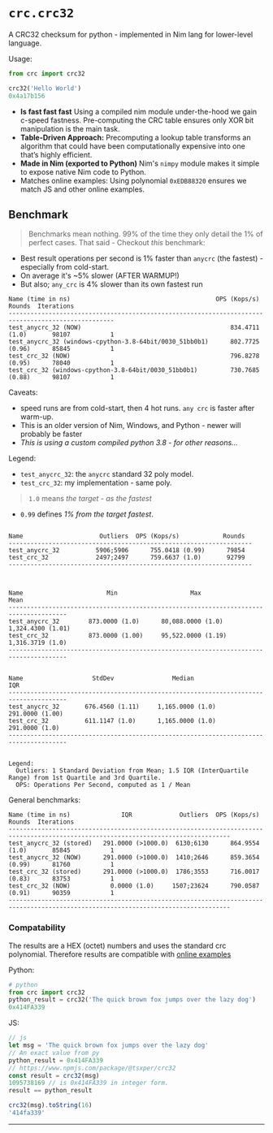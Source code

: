 # `crc.crc32`

A CRC32 checksum for python - implemented in Nim lang for lower-level language.

Usage:

```py
from crc import crc32

crc32('Hello World')
0x4a17b156
```


+ **Is fast fast fast**
    Using a compiled nim module under-the-hood we gain c-speed fastness. Pre-computing the CRC table ensures only XOR bit manipulation is the main task.
+ **Table-Driven Approach:**
    Precomputing a lookup table transforms an algorithm that could have been computationally expensive into one that’s highly efficient.
+ **Made in Nim (exported to Python)**
    Nim's `nimpy` module makes it simple to expose native Nim code to Python.
+ Matches online examples:
    Using polynomial `0xEDB88320` ensures we match JS and other online examples.


## Benchmark

> Benchmarks mean nothing. 99% of the time they only detail the 1% of perfect cases. That said - Checkout _this_ benchmark:


+ Best result operations per second is 1% faster than `anycrc` (the fastest) - especially from cold-start.
+ On average it's \~5% slower (AFTER WARMUP!)
+ But also; `any_crc` is 4% slower than its own fastest run

```
Name (time in ns)                                        OPS (Kops/s)            Rounds  Iterations
---------------------------------------------------------------------------------------------------
test_anycrc_32 (NOW)                                         834.4711 (1.0)       98107           1
test_anycrc_32 (windows-cpython-3.8-64bit/0030_51bb0b1)      802.7725 (0.96)      85845           1
test_crc_32 (NOW)                                            796.8278 (0.95)      78040           1
test_crc_32 (windows-cpython-3.8-64bit/0030_51bb0b1)         730.7685 (0.88)      98107           1
```

Caveats:

+ speed runs are from cold-start, then 4 hot runs. `any crc` is faster after warm-up.
+ This is an older version of Nim, Windows, and Python - newer will probably be faster
+ *This is using a custom compiled python 3.8 - for other reasons...*

Legend:

+ `test_anycrc_32`: the `anycrc` standard 32 poly model.
+ `test_crc_32`: my implementation - same poly.

> `1.0` means _the target - as the fastest_
+ `0.99` defines _1% from the target fastest_.


```

Name                     Outliers  OPS (Kops/s)            Rounds
-------------------------------------------------------------------
test_anycrc_32          5906;5906      755.0418 (0.99)      79854
test_crc_32             2497;2497      759.6637 (1.0)       92799
-------------------------------------------------------------------



Name                       Min                    Max                  Mean
--------------------------------------------------------------------------------------
test_anycrc_32        873.0000 (1.0)      80,088.0000 (1.0)      1,324.4300 (1.01)
test_crc_32           873.0000 (1.00)     95,522.0000 (1.19)     1,316.3719 (1.0)
--------------------------------------------------------------------------------------


Name                   StdDev                Median                 IQR
--------------------------------------------------------------------------------------
test_anycrc_32       676.4560 (1.11)     1,165.0000 (1.0)      291.0000 (1.00)
test_crc_32          611.1147 (1.0)      1,165.0000 (1.0)      291.0000 (1.0)
--------------------------------------------------------------------------------------


Legend:
  Outliers: 1 Standard Deviation from Mean; 1.5 IQR (InterQuartile Range) from 1st Quartile and 3rd Quartile.
  OPS: Operations Per Second, computed as 1 / Mean
```

General benchmarks:

```
Name (time in ns)              IQR             Outliers  OPS (Kops/s)            Rounds  Iterations
-----------------------------------------------------------------------------------------------------------------------------------
test_anycrc_32 (stored)   291.0000 (>1000.0)  6130;6130      864.9554 (1.0)       85845           1
test_anycrc_32 (NOW)      291.0000 (>1000.0)  1410;2646      859.3654 (0.99)      81760           1
test_crc_32 (stored)      291.0000 (>1000.0)  1786;3553      716.0017 (0.83)      83753           1
test_crc_32 (NOW)           0.0000 (1.0)     1507;23624      790.0587 (0.91)      90359           1
-----------------------------------------------------------------------------------------------------------------------------------
```


### Compatability

The results are a HEX (octet) numbers and uses the standard crc polynomial. Therefore results are compatible with [online examples](https://stackoverflow.com/questions/18638900/javascript-crc32)

Python:

```py
# python
from crc import crc32
python_result = crc32('The quick brown fox jumps over the lazy dog')
0x414FA339
```

JS:

```js
// js
let msg = 'The quick brown fox jumps over the lazy dog'
// An exact value from py
python_result = 0x414FA339
// https://www.npmjs.com/package/@tsxper/crc32
const result = crc32(msg)
1095738169 // is 0x414FA339 in integer form.
result == python_result

crc32(msg).toString(16)
'414fa339'
```

---

